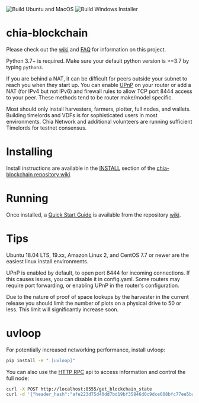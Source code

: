 ![Build Ubuntu and MacOS](https://github.com/Chia-Network/chia-blockchain/workflows/Build%20Ubuntu%20and%20MacOS/badge.svg) ![Build Windows Installer](https://github.com/Chia-Network/chia-blockchain/workflows/Build%20Windows%20Installer/badge.svg)

# chia-blockchain
Please check out the [wiki](https://github.com/Chia-Network/chia-blockchain/wiki)
and [FAQ](https://github.com/Chia-Network/chia-blockchain/wiki/FAQ) for
information on this project.

Python 3.7+ is required. Make sure your default python version is >=3.7
by typing `python3`.

If you are behind a NAT, it can be difficult for peers outside your subnet to
reach you when they start up. You can enable
[UPnP](https://www.homenethowto.com/ports-and-nat/upnp-automatic-port-forward/)
on your router or add a NAT (for IPv4 but not IPv6) and firewall rules to allow
TCP port 8444 access to your peer.
These methods tend to be router make/model specific.

Most should only install harvesters, farmers, plotter, full nodes, and wallets.
Building timelords and VDFs is for sophisticated users in most environments.
Chia Network and additional volunteers are running sufficient Timelords
for testnet consensus.

# Installing
Install instructions are available in the
[INSTALL](https://github.com/Chia-Network/chia-blockchain/wiki/INSTALL)
section of the
[chia-blockchain repository wiki](https://github.com/Chia-Network/chia-blockchain/wiki).

# Running
Once installed, a
[Quick Start Guide](https://github.com/Chia-Network/chia-blockchain/wiki/Quick-Start-Guide)
is available from the repository
[wiki](https://github.com/Chia-Network/chia-blockchain/wiki).

# Tips
Ubuntu 18.04 LTS, 19.xx, Amazon Linux 2, and CentOS 7.7 or newer are the
easiest linux install environments.

UPnP is enabled by default, to open port 8444 for incoming connections.
If this causes issues, you can disable it in config.yaml.
Some routers may require port forwarding, or enabling UPnP
in the router's configuration.

Due to the nature of proof of space lookups by the harvester in the current
release you should limit the number of plots on a physical drive to 50 or less.
This limit will significantly increase soon.

# uvloop

For potentially increased networking performance, install uvloop:
```bash
pip install -e ".[uvloop]"
```

You can also use the
[HTTP RPC](https://github.com/Chia-Network/chia-blockchain/wiki/Networking-and-Serialization#rpc)
api to access information and control the full node:

```bash
curl -X POST http://localhost:8555/get_blockchain_state
curl -d '{"header_hash":"afe223d75d40dd7bd19bf35846d0c9dce608bfc77ee5baa9f9cd6b98436e428b"}' -H "Content-Type: application/json" -X POST http://localhost:8555/get_header
```
